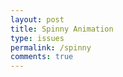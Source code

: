 ```yaml
---
layout: post
title: Spinny Animation
type: issues
permalink: /spinny
comments: true
---
```




<div class="multicolor"></div>
<div class="coolSpinnyStuff"></div>
